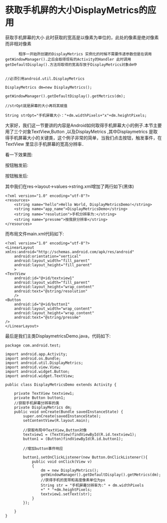 # 获取手机屏的大小DisplayMetrics的应用
 获取手机屏幕的大小  此时获取的宽高是以像素为单位的，此处的像素是绝对像素而非相对像素



          程序一开始所创建的DisplayMetrics 实例化的时候不需要传递参数但是在调用getWindowManager().之后会取得现有的Activity的Handler 此时调用getDefaultDisplay().方法将取得的宽高存放于DisplayMetrics对象dm中



```

//必须引用android.util.DisplayMetrics

DisplayMetrics dm=new DisplayMetrics();

getWindowManager().getDefaultDisplay().getMetrics(dm);

//strOpt就是屏幕的大小再将其赋值

String strOpt="手机屏幕大小："+dm.widthPixels+"x"+dm.heightPixels;

 ```



大家好，我们这一节要讲的内容是Android如何取得手机屏幕大小的例子.本节主要用了三个对象TextView,Button ,以及DisplayMetrics ,其中Displaymetrics 是取得手机屏幕大小的关键类，这个例子非常的简单，当我们点击按钮，触发事件，在TextView 里显示手机屏幕的宽高分辨率．



看一下效果图:



按钮触发前:







按钮触发后:







其中我们在res->layout->values->string.xml增加了两行如下(黑体)


```
<?xml version="1.0" encoding="utf-8"?>
<resources>
    <string name="hello">Hello World, DisplayMetricsDemo!</string>
    <string name="app_name">DisplayMetricsDemo</string>
    <string name="resolution">手机分辨率为:</string>
    <string name="pressme">按我获分辨率</string>
</resources>
```


而布局文件main.xml代码如下:


```
<?xml version="1.0" encoding="utf-8"?>
<LinearLayout xmlns:android="http://schemas.android.com/apk/res/android"
    android:orientation="vertical"
    android:layout_width="fill_parent"
    android:layout_height="fill_parent"
    >
<TextView
    android:id="@+id/textview1"
    android:layout_width="fill_parent"
    android:layout_height="wrap_content"
    android:text="@string/resolution"
    />
<Button
    android:id="@+id/button1"
    android:layout_width="wrap_content"
    android:layout_height="wrap_content"
    android:text="@string/pressme"
/>
</LinearLayout>
```


最后是我们主类DisplaymetricsDemo.java，代码如下:


```
package com.android.test;

import android.app.Activity;
import android.os.Bundle;
import android.util.DisplayMetrics;
import android.view.View;
import android.widget.Button;
import android.widget.TextView;

public class DisplayMetricsDemo extends Activity {

    private TextView textview1;
    private Button button1;
    //获取手机屏幕分辨率的类
    private DisplayMetrics dm;
    public void onCreate(Bundle savedInstanceState) {
        super.onCreate(savedInstanceState);
        setContentView(R.layout.main);

        //获取布局中TextView,Button对像
        textview1 = (TextView)findViewById(R.id.textview1);
        button1 = (Button)findViewById(R.id.button1);

        //增加button事件响应

        button1.setOnClickListener(new Button.OnClickListener(){
            public void onClick(View v)
            {
                dm = new DisplayMetrics();
                getWindowManager().getDefaultDisplay().getMetrics(dm);
                //获得手机的宽带和高度像素单位为px
                String str = "手机屏幕分辨率为:" + dm.widthPixels
                +" * "+dm.heightPixels;
                textview1.setText(str);
            }
        });

    }
}
```